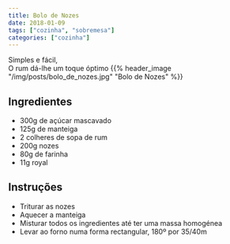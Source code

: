 ```yaml
---
title: Bolo de Nozes
date: 2018-01-09
tags: ["cozinha", "sobremesa"]
categories: ["cozinha"]
---
```


Simples e fácil,  
O rum dá-lhe um toque óptimo
{{% header_image "/img/posts/bolo_de_nozes.jpg"  "Bolo de Nozes" %}}
<!--more-->

## Ingredientes
* 300g de açúcar mascavado
* 125g de manteiga
* 2 colheres de sopa de rum
* 200g nozes
* 80g de farinha
* 11g royal
 
## Instruções
* Triturar as nozes
* Aquecer a manteiga
* Misturar todos os ingredientes até ter uma massa homogénea
* Levar ao forno numa forma rectangular, 180º por 35/40m


